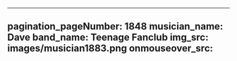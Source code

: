 ------
pagination_pageNumber: 1848
musician_name: Dave
band_name: Teenage Fanclub
img_src: images/musician1883.png
onmouseover_src: 
------